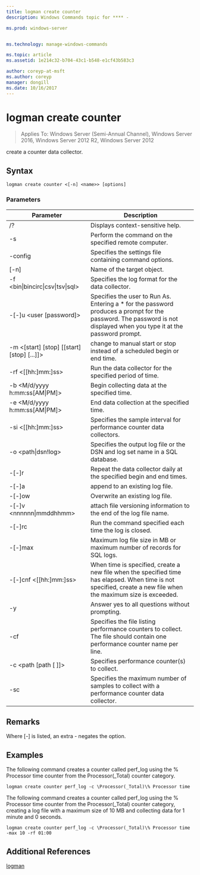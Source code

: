 ```yaml
---
title: logman create counter
description: Windows Commands topic for **** - 

ms.prod: windows-server


ms.technology: manage-windows-commands

ms.topic: article
ms.assetid: 1e214c32-b704-43c1-b548-e1cf43b583c3

author: coreyp-at-msft
ms.author: coreyp
manager: dongill
ms.date: 10/16/2017
---
```

# logman create counter

>Applies To: Windows Server (Semi-Annual Channel), Windows Server 2016, Windows Server 2012 R2, Windows Server 2012

create a counter data collector.  

## Syntax  
```  
logman create counter <[-n] <name>> [options]  
```  
### Parameters  

|                    Parameter                     |                                                                               Description                                                                               |
|--------------------------------------------------|-------------------------------------------------------------------------------------------------------------------------------------------------------------------------|
|                        /?                        |                                                                    Displays context-sensitive help.                                                                     |
|                -s <computer name>                |                                                          Perform the command on the specified remote computer.                                                          |
|                 -config <value>                  |                                                         Specifies the settings file containing command options.                                                         |
|                   [-n] <name>                    |                                                                       Name of the target object.                                                                        |
| -f <bin&#124;bincirc&#124;csv&#124;tsv&#124;sql> |                                                            Specifies the log format for the data collector.                                                             |
|             -[-]u <user [password]>              | Specifies the user to Run As. Entering a \* for the password produces a prompt for the password. The password is not displayed when you type it at the password prompt. |
|    -m <[start] [stop] [[start] [stop] [...]]>    |                                                change to manual start or stop instead of a scheduled begin or end time.                                                 |
|                -rf <[[hh:]mm:]ss>                |                                                        Run the data collector for the specified period of time.                                                         |
|        -b <M/d/yyyy h:mm:ss[AM&#124;PM]>         |                                                              Begin collecting data at the specified time.                                                               |
|        -e <M/d/yyyy h:mm:ss[AM&#124;PM]>         |                                                               End data collection at the specified time.                                                                |
|                -si <[[hh:]mm:]ss>                |                                                 Specifies the sample interval for performance counter data collectors.                                                  |
|              -o <path&#124;dsn!log>              |                                              Specifies the output log file or the DSN and log set name in a SQL database.                                               |
|                      -[-]r                       |                                                  Repeat the data collector daily at the specified begin and end times.                                                  |
|                      -[-]a                       |                                                                     append to an existing log file.                                                                     |
|                      -[-]ow                      |                                                                     Overwrite an existing log file.                                                                     |
|           -[-]v <nnnnnn&#124;mmddhhmm>           |                                                   attach file versioning information to the end of the log file name.                                                   |
|                  -[-]rc <task>                   |                                                         Run the command specified each time the log is closed.                                                          |
|                 -[-]max <value>                  |                                                 Maximum log file size in MB or maximum number of records for SQL logs.                                                  |
|              -[-]cnf <[[hh:]mm:]ss>              |     When time is specified, create a new file when the specified time has elapsed. When time is not specified, create a new file when the maximum size is exceeded.     |
|                        -y                        |                                                             Answer yes to all questions without prompting.                                                              |
|                  -cf <filename>                  |                       Specifies the file listing performance counters to collect. The file should contain one performance counter name per line.                        |
|               -c <path [path [ ]]>               |                                                              Specifies performance counter(s) to collect.                                                               |
|                   -sc <value>                    |                                      Specifies the maximum number of samples to collect with a performance counter data collector.                                      |

## Remarks  
Where [-] is listed, an extra - negates the option.  
## <a name=BKMK_examples></a>Examples  
The following command creates a counter called perf_log using the % Processor time counter from the Processor(_Total) counter category.  
```  
logman create counter perf_log -c \Processor(_Total)\% Processor time  
```  
The following command creates a counter called perf_log using the % Processor time counter from the Processor(_Total) counter category, creating a log file with a maximum size of 10 MB and collecting data for 1 minute and 0 seconds.  
```  
logman create counter perf_log -c \Processor(_Total)\% Processor time -max 10 -rf 01:00  
```  
## Additional References  
[logman](logman.md)  
